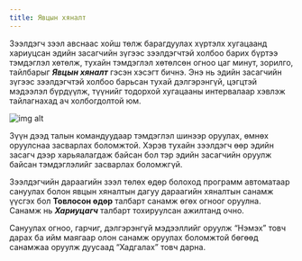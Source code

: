 ```yaml
---
title: Явцын хяналт
---	
```

Зээлдэгч зээл авснаас хойш төлж барагдуулах хүртэлх хугацаанд хариуцсан эдийн засагчийн зүгээс зээлдэгчтэй холбоо барих бүртээ тэмдэглэл хөтөлж, тухайн тэмдэглэл хөтөлсөн огноо цаг минут, зорилго, тайлбарыг _**Явцын хяналт**_ гэсэн хэсэгт бичнэ. Энэ нь эдийн засагчийн зүгээс зээлдэгчтэй холбоо барьсан тухай дэлгэрэнгүй, цэгцтэй мэдээлэл бүрдүүлж, түүнийг тодорхой хугацааны интервалаар хэвлэж тайлагнахад ач холбогдолтой юм.
 
![img alt](/img/hynalt.png)

Зүүн дээд талын командуудаар тэмдэглэл шинээр оруулах, өмнөх оруулснаа засварлах боломжтой. Хэрэв тухайн зээлдэгч өөр эдийн засагч дээр харьяалагдаж байсан бол тэр эдийн засагчийн оруулж байсан тэмдэглэлийг засварлах боломжгүй. 

Зээлдэгчийн дараагийн зээл төлөх өдөр болоход программ автоматаар сануулах болон явцын хяналтын дагуу дараагийн хяналтын санамж үүсгэх бол **Товлосон өдөр** талбарт санамж өгөх огноог оруулна. Санамж нь _**Хариуцагч**_ талбарт тохируулсан ажилтанд очно.  
 

Сануулах огноо, гарчиг, дэлгэрэнгүй мэдээллийг оруулж “Нэмэх” товч дарах ба ийм маягаар олон санамж оруулах боломжтой бөгөөд санамжаа оруулж дуусаад “Хадгалах” товч дарна.
